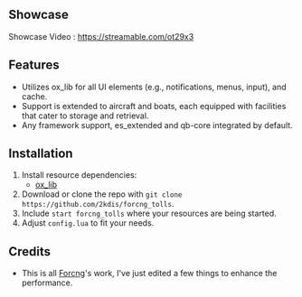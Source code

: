 ## Showcase

Showcase Video : https://streamable.com/ot29x3

## Features

- Utilizes ox_lib for all UI elements (e.g., notifications, menus, input), and cache.
- Support is extended to aircraft and boats, each equipped with facilities that cater to storage and retrieval.
- Any framework support, es_extended and qb-core integrated by default.

## Installation

1. Install resource dependencies:
   - [ox_lib](https://github.com/overextended/ox_lib)
2. Download or clone the repo with `git clone https://github.com/2kdis/forcng_tolls`.
3. Include `start forcng_tolls` where your resources are being started.
4. Adjust `config.lua` to fit your needs.


## Credits

- This is all [Forcng](https://github.com/Forcng)'s work, I've just edited a few things to enhance the performance.